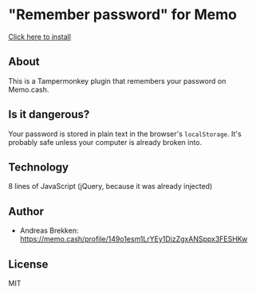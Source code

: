 # "Remember password" for Memo

[Click here to install](INSTALL.md)

## About

This is a Tampermonkey plugin that remembers your password on Memo.cash.

## Is it dangerous?

Your password is stored in plain text in the browser's `localStorage`. It's probably safe unless your computer is already broken into.

## Technology

8 lines of JavaScript (jQuery, because it was already injected)

## Author

* Andreas Brekken: https://memo.cash/profile/149o1esm1LrYEy1DizZgxANSppx3FESHKw

## License

MIT
